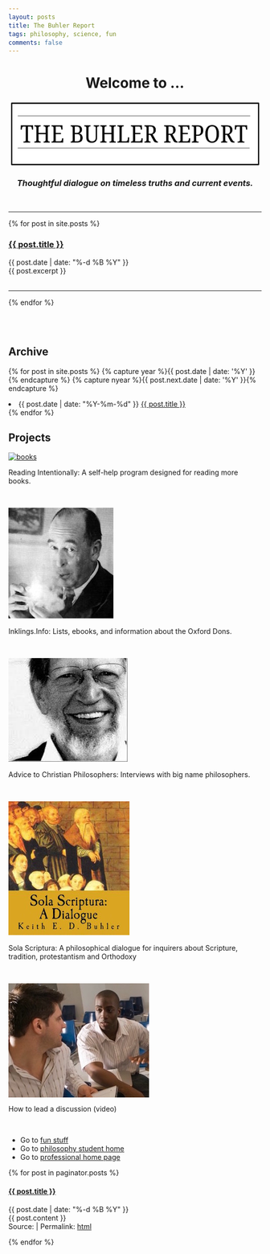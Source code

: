 ```yaml
---
layout: posts
title: The Buhler Report
tags: philosophy, science, fun
comments: false
--- 
```



<center>

<h1> Welcome to ... </h1>

<img src="/img/TheBuhlerReport1.png" align="center" width="500" height="130">

<br>

<h3><i>Thoughtful dialogue on timeless truths and current events.</i></h3>

</center>

<br>

<hr>


{% for post in site.posts %}

<div class="post">
    <h3><a class="post-link" href="{{ post.url | prepend: site.baseurl }}">{{ post.title }}</a></h3>
    <div class="post-date">{{ post.date | date: "%-d %B %Y" }}</div>
    <div class="post-excerpt">{{ post.excerpt }}</div>
    <br>
    <hr>
</div>

{% endfor %}

<br>
<br>

## Archive

{% for post in site.posts %}
  {% capture year %}{{ post.date | date: '%Y' }}{% endcapture %}
  {% capture nyear %}{{ post.next.date | date: '%Y' }}{% endcapture %}
  <li><span class="time">{{ post.date | date: "%Y-%m-%d" }}</span> <a href="{{ post.url }}">{{ post.title }}</a></li>
{% endfor %}



<br>

## Projects

<p><a id="IRP" target="_blank" href="http://www.readingintentionally.com"> <img src="/img/fun-books.jpg" alt="books" align="top"> </a>  </p><p>Reading Intentionally: A self-help program designed for reading more books. </p>

<br>

<p><a id="Inklings"  target="_blank" href="http://www.inklings.info"> <img src="/img/fun-lewis.jpg"> </a> </p><p>Inklings.Info: Lists, ebooks, and information about the Oxford Dons. </p>

<br>

<p><a id="Advice" target="_blank" href="http://www.advicetochristianphilosophers.com"> <img src="/img/fun-plantinga.jpg" > </a></p><p>  Advice to Christian Philosophers: Interviews with big name philosophers.</p>

<br>

<p><a id="Sola Scriptura" target="_blank" href="https://www.amazon.com/Sola-Scriptura-Dialogue-Keith-Buhler-ebook/dp/B009N27L12"> <img src="/img/fun-sola.jpg"></a> </p><p>Sola Scriptura: A philosophical dialogue for inquirers about Scripture, tradition, protestantism and Orthodoxy</p>

<br>

<p><a id="discussion" target="_blank" href="https://www.youtube.com/watch?v=yU9_t1sS6ws"> <img src="/img/fun-discussion.jpg" align="top">  </a></p><p> How to lead a discussion (video)</p>

<br>

* Go to [fun stuff](/fun)
* Go to [philosophy student home](/philosophy)
* Go to [professional home page](/)



<div class="home">

{% for post in paginator.posts %}
<div class="post">
    <h4><a class="post-link" href="{{ post.url | prepend: site.baseurl }}">{{ post.title }}</a></h4>
      <div class="post-date">{{ post.date | date: "%-d %B %Y" }}</div>
    <div class="post-content">{{ post.content }}</div>
    <div class="source">Source: 
        | Permalink: 
        <a class="permalink" href="{{ post.url | prepend: site.baseurl }}">
            html
        </a>
    </div>

</div>

{% endfor %}

</div>